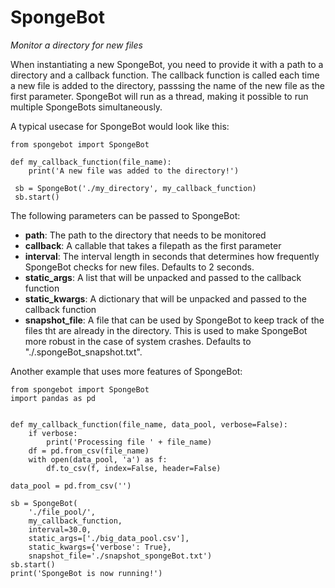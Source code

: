 # SpongeBot
*Monitor a directory for new files*

 When instantiating a new SpongeBot, you need to provide it with a path to a directory and a callback function. The callback function is called each time a new file is added to the directory, passsing the name of the new file as the first parameter.
 SpongeBot will run as a thread, making it possible to run multiple SpongeBots simultaneously.
 
 A typical usecase for SpongeBot would look like this:
 
	from spongebot import SpongeBot
  
	def my_callback_function(file_name):
		print('A new file was added to the directory!')
   
	 sb = SpongeBot('./my_directory', my_callback_function)
	 sb.start()
	
The following parameters can be passed to SpongeBot:

- **path**: The path to the directory that needs to be monitored
- **callback**: A callable that takes a filepath as the first parameter
- **interval**: The interval length in seconds that determines how frequently SpongeBot checks for new files. Defaults to 2 seconds.
- **static_args**: A list that will be unpacked and passed to the callback function
- **static_kwargs**: A dictionary that will be unpacked and passed to the callback function
- **snapshot_file**: A file that can be used by SpongeBot to keep track of the files tht are already in the directory. This is used to make SpongeBot more robust in the case of  system crashes. Defaults to "./.spongeBot_snapshot.txt".

Another example that uses more features of SpongeBot:

	from spongebot import SpongeBot
	import pandas as pd

	
	def my_callback_function(file_name, data_pool, verbose=False):
		if verbose:
			print('Processing file ' + file_name)
		df = pd.from_csv(file_name)
		with open(data_pool, 'a') as f:
			df.to_csv(f, index=False, header=False)

	data_pool = pd.from_csv('')

	sb = SpongeBot(
		'./file_pool/',
		my_callback_function,
		interval=30.0,
		static_args=['./big_data_pool.csv'],
		static_kwargs={'verbose': True},
		snapshot_file='./snapshot_spongeBot.txt')
	sb.start()
	print('SpongeBot is now running!')

